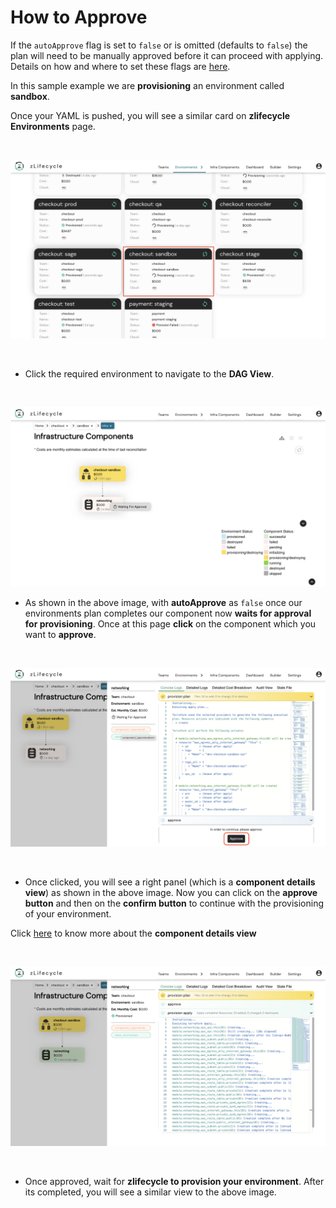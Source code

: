 # How to Approve 

If the `autoApprove` flag is set to `false` or is omitted (defaults to `false`) the plan will need to be manually approved before it can proceed with applying. Details on how and where to set these flags are [here](approval.md).

In this sample example we are **provisioning** an environment called **sandbox**.

Once your YAML is pushed, you will see a similar card on **zlifecycle Environments** page.

<br/>

![sample-dashboard](../assets/images/sample-dashboard.png "Sample Dashboard")

<br/>

* Click the required environment to navigate to the **DAG View**.

<br/>

![sample-dag-view](../assets/images/sample-dag-view.png "Sample DAG View")

* As shown in the above image, with **autoApprove** as `false` once our environments plan completes our component now **waits for approval for provisioning**. Once at this page **click** on the component which you want to **approve**.

<br/>

![sample-right-panel](../assets/images/sample-right-panel.png "Sample Right Panel")

<br/>

* Once clicked, you will see a right panel (which is a **component details view**) as shown in the above image. Now you can click on the **approve button** and then on the **confirm button** to continue with the provisioning of your environment.

Click [here](../component_details_view.md) to know more about the **component details view**

<br/>

![sample-provision-success](../assets/images/sample-provision-success.png "Sample Provision success")

<br/>

* Once approved, wait for **zlifecycle to provision your environment**. After its completed, you will see a similar view to the above image.
